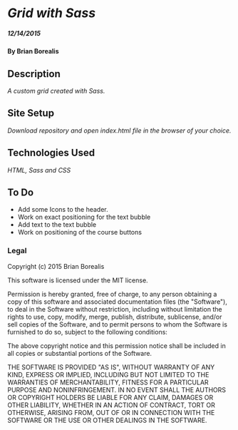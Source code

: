 # _Grid with Sass_
##### _12/14/2015_

#### By Brian Borealis

## Description

_A custom grid created with Sass._

## Site Setup

_Download repository and open index.html file in the browser of your choice._


## Technologies Used

_HTML, Sass and CSS_

## To Do

* Add some Icons to the header.
* Work on exact positioning for the text bubble
* Add text to the text bubble
* Work on positioning of the course buttons

### Legal

Copyright (c) 2015 Brian Borealis

This software is licensed under the MIT license.

Permission is hereby granted, free of charge, to any person obtaining a copy
of this software and associated documentation files (the "Software"), to deal
in the Software without restriction, including without limitation the rights
to use, copy, modify, merge, publish, distribute, sublicense, and/or sell
copies of the Software, and to permit persons to whom the Software is
furnished to do so, subject to the following conditions:

The above copyright notice and this permission notice shall be included in
all copies or substantial portions of the Software.

THE SOFTWARE IS PROVIDED "AS IS", WITHOUT WARRANTY OF ANY KIND, EXPRESS OR
IMPLIED, INCLUDING BUT NOT LIMITED TO THE WARRANTIES OF MERCHANTABILITY,
FITNESS FOR A PARTICULAR PURPOSE AND NONINFRINGEMENT. IN NO EVENT SHALL THE
AUTHORS OR COPYRIGHT HOLDERS BE LIABLE FOR ANY CLAIM, DAMAGES OR OTHER
LIABILITY, WHETHER IN AN ACTION OF CONTRACT, TORT OR OTHERWISE, ARISING FROM,
OUT OF OR IN CONNECTION WITH THE SOFTWARE OR THE USE OR OTHER DEALINGS IN
THE SOFTWARE.
